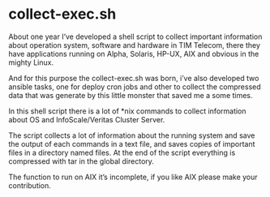 # collect-exec.sh

About one year I’ve developed a shell script to collect important information about operation system, software and hardware in TIM Telecom, there they have applications running on Alpha, Solaris, HP-UX, AIX and obvious in the mighty Linux.

And for this purpose the collect-exec.sh was born, i’ve also developed two ansible tasks, one for deploy cron jobs and other to collect the compressed data that was generate by this little monster that saved me a some times.

In this shell script there is a lot of *nix commands to collect information about OS and InfoScale/Veritas Cluster Server.

The script collects a lot of information about the running system and save the output of each commands in a text file, and saves copies of important files in a directory named files. At the end of the script everything is compressed with tar in the global directory.

The function to run on AIX it’s incomplete, if you like AIX please make your contribution.